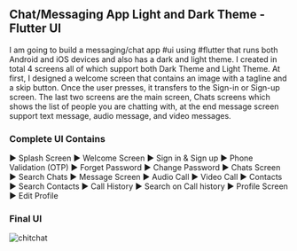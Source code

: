 ## Chat/Messaging App Light and Dark Theme - Flutter UI  
I am going to build a messaging/chat app #ui using #flutter that runs both Android and iOS devices and also has a dark and light theme. I created in total 4 screens all of which support both Dark Theme and Light Theme. At first, I designed a welcome screen that contains an image with a tagline and a skip button. Once the user presses, it transfers to the Sign-in or Sign-up screen. The last two screens are the main screen, Chats screens which shows the list of people you are chatting with, at the end message screen support text message, audio message, and video messages.

### Complete UI Contains

► Splash Screen
► Welcome Screen
► Sign in & Sign up
► Phone Validation (OTP)
► Forget Password
► Change Password
► Chats Screen
► Search Chats
► Message Screen
► Audio Call
► Video Call
► Contacts
► Search Contacts
► Call History
► Search on Call history
► Profile Screen
► Edit Profile

### Final UI
![chitchat](https://user-images.githubusercontent.com/36065206/147939660-e6a8f5f1-fda7-4eac-9b35-de9ffa2a8134.png)
